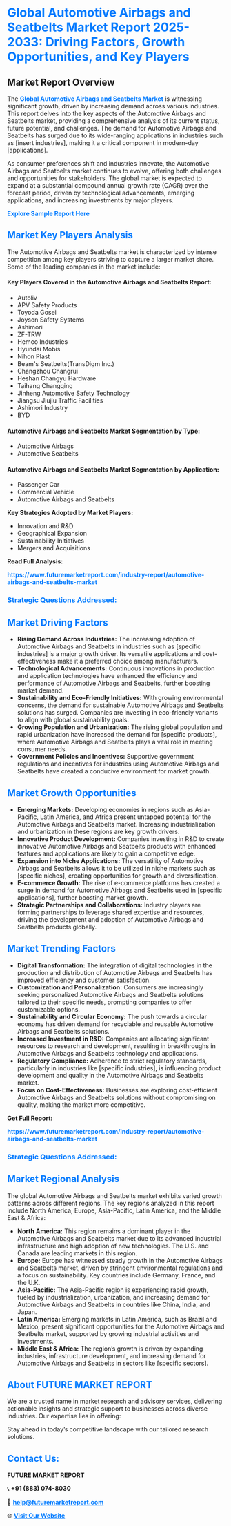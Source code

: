 <h1 style="color: #007BFF;">Global Automotive Airbags and Seatbelts Market Report 2025-2033: Driving Factors, Growth Opportunities, and Key Players</h1>

<section id="overview">
<h2>Market Report Overview</h2>
<p>The <a href="https://www.futuremarketreport.com/industry-report/automotive-airbags-and-seatbelts-market" style="color: #007BFF; text-decoration: none;"><strong>Global Automotive Airbags and Seatbelts Market</strong></a> is witnessing significant growth, driven by increasing demand across various industries. This report delves into the key aspects of the Automotive Airbags and Seatbelts market, providing a comprehensive analysis of its current status, future potential, and challenges. The demand for Automotive Airbags and Seatbelts has surged due to its wide-ranging applications in industries such as [insert industries], making it a critical component in modern-day [applications].</p>
<p>As consumer preferences shift and industries innovate, the Automotive Airbags and Seatbelts market continues to evolve, offering both challenges and opportunities for stakeholders. The global market is expected to expand at a substantial compound annual growth rate (CAGR) over the forecast period, driven by technological advancements, emerging applications, and increasing investments by major players.</p>
</section>

<section id="overview">
<p><a href="https://www.futuremarketreport.com/request-sample/reportId=126005" style="color: #007BFF; text-decoration: none;"><strong>Explore Sample Report Here</strong></a></p>
</section>

<section id="key-players">
<h2 style="color: #007BFF;">Market Key Players Analysis</h2>
<p>The Automotive Airbags and Seatbelts market is characterized by intense competition among key players striving to capture a larger market share. Some of the leading companies in the market include:</p>
<h4>Key Players Covered in the Automotive Airbags and Seatbelts Report:</h4>
<ul><li>Autoliv</li><li>APV Safety Products</li><li>Toyoda Gosei</li><li>Joyson Safety Systems</li><li>Ashimori</li><li>ZF-TRW</li><li>Hemco Industries</li><li>Hyundai Mobis</li><li>Nihon Plast</li><li>Beam&#039;s Seatbelts(TransDigm Inc.)</li><li>Changzhou Changrui</li><li>Heshan Changyu Hardware</li><li>Taihang Changqing</li><li>Jinheng Automotive Safety Technology</li><li>Jiangsu Jiujiu Traffic Facilities</li><li>Ashimori Industry</li><li>BYD</li></ul>
<h4>Automotive Airbags and Seatbelts Market Segmentation by Type:</h4>
<ul><li>Automotive Airbags</li><li>Automotive Seatbelts</li></ul>

<h4>Automotive Airbags and Seatbelts Market Segmentation by Application:</h4>
<ul><li>Passenger Car</li><li>Commercial Vehicle</li><li>Automotive Airbags and Seatbelts</li></ul>
<p><strong>Key Strategies Adopted by Market Players:</strong></p>
<ul>
<li>Innovation and R&D</li>
<li>Geographical Expansion</li>
<li>Sustainability Initiatives</li>
<li>Mergers and Acquisitions</li>
</ul>
</section>

<section>
<p><strong>Read Full Analysis: </strong></p><a href="https://www.futuremarketreport.com/industry-report/automotive-airbags-and-seatbelts-market" style="color: #007BFF; text-decoration: none;"><strong>https://www.futuremarketreport.com/industry-report/automotive-airbags-and-seatbelts-market</strong></a>
<h3 style="color: #007BFF;">Strategic Questions Addressed:</h3>
</section>

<section id="driving-factors">
<h2 style="color: #007BFF;">Market Driving Factors</h2>
<ul>
<li><strong>Rising Demand Across Industries:</strong> The increasing adoption of Automotive Airbags and Seatbelts in industries such as [specific industries] is a major growth driver. Its versatile applications and cost-effectiveness make it a preferred choice among manufacturers.</li>
<li><strong>Technological Advancements:</strong> Continuous innovations in production and application technologies have enhanced the efficiency and performance of Automotive Airbags and Seatbelts, further boosting market demand.</li>
<li><strong>Sustainability and Eco-Friendly Initiatives:</strong> With growing environmental concerns, the demand for sustainable Automotive Airbags and Seatbelts solutions has surged. Companies are investing in eco-friendly variants to align with global sustainability goals.</li>
<li><strong>Growing Population and Urbanization:</strong> The rising global population and rapid urbanization have increased the demand for [specific products], where Automotive Airbags and Seatbelts plays a vital role in meeting consumer needs.</li>
<li><strong>Government Policies and Incentives:</strong> Supportive government regulations and incentives for industries using Automotive Airbags and Seatbelts have created a conducive environment for market growth.</li>
</ul>
</section>

<section id="growth-opportunities">
<h2 style="color: #007BFF;">Market Growth Opportunities</h2>
<ul>
<li><strong>Emerging Markets:</strong> Developing economies in regions such as Asia-Pacific, Latin America, and Africa present untapped potential for the Automotive Airbags and Seatbelts market. Increasing industrialization and urbanization in these regions are key growth drivers.</li>
<li><strong>Innovative Product Development:</strong> Companies investing in R&D to create innovative Automotive Airbags and Seatbelts products with enhanced features and applications are likely to gain a competitive edge.</li>
<li><strong>Expansion into Niche Applications:</strong> The versatility of Automotive Airbags and Seatbelts allows it to be utilized in niche markets such as [specific niches], creating opportunities for growth and diversification.</li>
<li><strong>E-commerce Growth:</strong> The rise of e-commerce platforms has created a surge in demand for Automotive Airbags and Seatbelts used in [specific applications], further boosting market growth.</li>
<li><strong>Strategic Partnerships and Collaborations:</strong> Industry players are forming partnerships to leverage shared expertise and resources, driving the development and adoption of Automotive Airbags and Seatbelts products globally.</li>
</ul>
</section>

<section id="trending-factors">
<h2 style="color: #007BFF;">Market Trending Factors</h2>
<ul>
<li><strong>Digital Transformation:</strong> The integration of digital technologies in the production and distribution of Automotive Airbags and Seatbelts has improved efficiency and customer satisfaction.</li>
<li><strong>Customization and Personalization:</strong> Consumers are increasingly seeking personalized Automotive Airbags and Seatbelts solutions tailored to their specific needs, prompting companies to offer customizable options.</li>
<li><strong>Sustainability and Circular Economy:</strong> The push towards a circular economy has driven demand for recyclable and reusable Automotive Airbags and Seatbelts solutions.</li>
<li><strong>Increased Investment in R&D:</strong> Companies are allocating significant resources to research and development, resulting in breakthroughs in Automotive Airbags and Seatbelts technology and applications.</li>
<li><strong>Regulatory Compliance:</strong> Adherence to strict regulatory standards, particularly in industries like [specific industries], is influencing product development and quality in the Automotive Airbags and Seatbelts market.</li>
<li><strong>Focus on Cost-Effectiveness:</strong> Businesses are exploring cost-efficient Automotive Airbags and Seatbelts solutions without compromising on quality, making the market more competitive.</li>
</ul>
</section>

<section>
<p><strong>Get Full Report: </strong></p><a href="https://www.futuremarketreport.com/industry-report/automotive-airbags-and-seatbelts-market" style="color: #007BFF; text-decoration: none;"><strong>https://www.futuremarketreport.com/industry-report/automotive-airbags-and-seatbelts-market</strong></a>
<h3 style="color: #007BFF;">Strategic Questions Addressed:</h3>
</section>


<section id="regional-analysis">
<h2 style="color: #007BFF;">Market Regional Analysis</h2>
<p>The global Automotive Airbags and Seatbelts market exhibits varied growth patterns across different regions. The key regions analyzed in this report include North America, Europe, Asia-Pacific, Latin America, and the Middle East & Africa:</p>
<ul>
<li><strong>North America:</strong> This region remains a dominant player in the Automotive Airbags and Seatbelts market due to its advanced industrial infrastructure and high adoption of new technologies. The U.S. and Canada are leading markets in this region.</li>
<li><strong>Europe:</strong> Europe has witnessed steady growth in the Automotive Airbags and Seatbelts market, driven by stringent environmental regulations and a focus on sustainability. Key countries include Germany, France, and the U.K.</li>
<li><strong>Asia-Pacific:</strong> The Asia-Pacific region is experiencing rapid growth, fueled by industrialization, urbanization, and increasing demand for Automotive Airbags and Seatbelts in countries like China, India, and Japan.</li>
<li><strong>Latin America:</strong> Emerging markets in Latin America, such as Brazil and Mexico, present significant opportunities for the Automotive Airbags and Seatbelts market, supported by growing industrial activities and investments.</li>
<li><strong>Middle East & Africa:</strong> The region’s growth is driven by expanding industries, infrastructure development, and increasing demand for Automotive Airbags and Seatbelts in sectors like [specific sectors].</li>
</ul>
</section>

<footer>
<h2 style="color: #007BFF;">About FUTURE MARKET REPORT</h2>
<p>We are a trusted name in market research and advisory services, delivering actionable insights and strategic support to businesses across diverse industries. Our expertise lies in offering:</p>

<p>Stay ahead in today’s competitive landscape with our tailored research solutions.</p>

<h2 style="color: #007BFF;">Contact Us:</h2>
<p><strong>FUTURE MARKET REPORT</strong></p>
<p>📞 <strong>+91 (883) 074-8030</strong></p>
<p>📧 <strong><a href="mailto:help@futuremarketreport.com" style="color: #007BFF;">help@futuremarketreport.com</a></strong></p>
<p>🌐 <strong><a href="https://www.futuremarketreport.com/" style="color: #007BFF;">Visit Our Website</a></strong></p>
</footer>